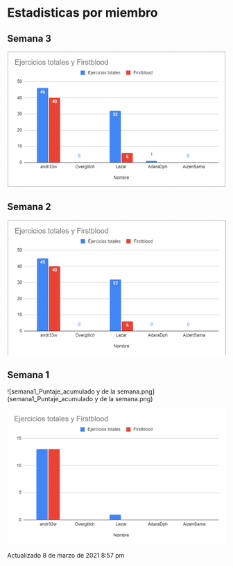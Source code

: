 # Estadisticas por miembro
## Semana 3

![semana3](semana3_Ejercicios_totales_y_firstblood.png)

## Semana 2

![semana2](semana2_Ejercicios_totales_y_firstblood.png)

## Semana 1

![semana1_Puntaje_acumulado y de la semana.png](semana1_Puntaje_acumulado y de la semana.png)

![semana1_Ejerciciostatales_y_firstblood.png](semana1_Ejercicios_totales_y_firstblood.png)

Actualizado 8 de marzo de 2021 8:57 pm
